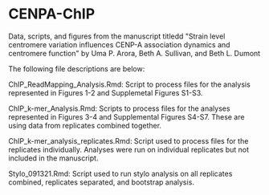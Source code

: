 # CENPA-ChIP
Data, scripts, and figures from the manuscript titledd "Strain level centromere variation influences CENP-A association dynamics and centromere function" by Uma P. Arora, Beth A. Sullivan, and Beth L. Dumont

The following file descriptions are below:

ChIP_ReadMapping_Analysis.Rmd: Script to process files for the analysis represented in Figures 1-2 and Supplemetal Figures S1-S3.

ChIP_k-mer_Analysis.Rmd: Scripts to process files for the analyses represented in Figures 3-4 and Supplemental Figures S4-S7. These are using data from replicates combined together. 

ChIP_k-mer_analysis_replicates.Rmd: Script used to process files for the replicates individually. Analyses were run on individual replicates but not included in the manuscript.

Stylo_091321.Rmd: Script used to run stylo analysis on all replicates combined, replicates separated, and bootstrap analysis.


